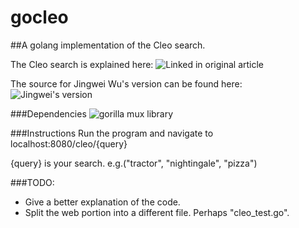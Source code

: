 gocleo
======

##A golang implementation of the Cleo search.

The Cleo search is explained here: ![Linked in original article](http://engineering.linkedin.com/open-source/cleo-open-source-technology-behind-linkedins-typeahead-search)

The source for Jingwei Wu's version can be found here: ![Jingwei's version](https://github.com/linkedin/cleo)

###Dependencies
![gorilla mux library](http://gorilla-web.appspot.com/pkg/mux)

###Instructions
Run the program and navigate to localhost:8080/cleo/{query}

{query} is your search.  e.g.("tractor", "nightingale", "pizza")

###TODO:  
 - Give a better explanation of the code.  
 - Split the web portion into a different file.  Perhaps "cleo_test.go".  